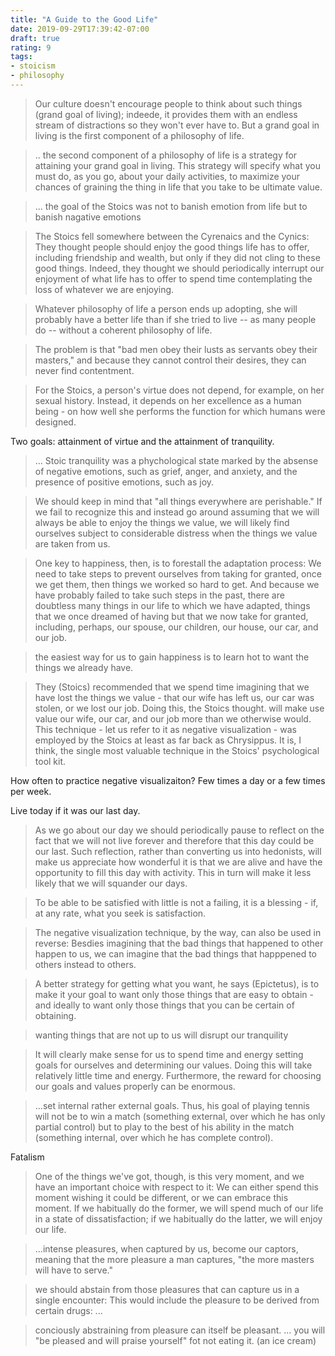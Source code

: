 ```yaml
---
title: "A Guide to the Good Life"
date: 2019-09-29T17:39:42-07:00
draft: true
rating: 9
tags:
- stoicism
- philosophy
---
```


> Our culture doesn't encourage people to think about such things (grand goal of living); indeede, it provides them with an endless stream of distractions so they won't ever have to. But a grand goal in living is the first component of a philosophy of life.

> .. the second component of a philosophy of life is a strategy for attaining your grand goal in living. This strategy will specify what you must do, as you go, about your daily activities, to maximize your chances of graining the thing in life that you take to be ultimate value.

> ... the goal of the Stoics was not to banish emotion from life but to banish nagative emotions

> The Stoics fell somewhere between the Cyrenaics and the Cynics: They thought people should enjoy the good things life has to offer, including friendship and wealth, but only if they did not cling to these good things. Indeed, they thought we should periodically interrupt our enjoyment of what life has to offer to spend time contemplating the loss of whatever we are enjoying. 

> Whatever philosophy of life a person ends up adopting, she will probably have a better life than if she tried to live -- as many people do -- without a coherent philosophy of life.

> The problem is that "bad men obey their lusts as servants obey their masters," and because they cannot control their desires, they can never find contentment.

> For the Stoics, a person's virtue does not depend, for example, on her sexual history. Instead, it depends on her excellence as a human being - on how well she performs the function for which humans were designed.

Two goals: attainment of virtue and the attainment of tranquility.

> ... Stoic tranquility was a phychological state marked by the absense of negative emotions, such as grief, anger, and anxiety, and the presence of positive emotions, such as joy.

> We should keep in mind that "all things everywhere are perishable." If we fail to recognize this and instead go around assuming that we will always be able to enjoy the things we value, we will likely find ourselves subject to considerable distress when the things we value are taken from us.

> One key to happiness, then, is to forestall the adaptation process: We need to take steps to prevent ourselves from taking for granted, once we get them, then things we worked so hard to get. And because we have probably failed to take such steps in the past, there are doubtless many things in our life to which we have adapted, things that we once dreamed of having but that we now take for granted, including, perhaps, our spouse, our children, our house, our car, and our job.

> the easiest way for us to gain happiness is to learn hot to want the things we already have.

> They (Stoics) recommended that we spend time imagining that we have lost the things we value - that our wife has left us, our car was stolen, or we lost our job. Doing this, the Stoics thought. will make use value our wife, our car, and our job more than we otherwise would. This technique - let us refer to it as negative visualization - was employed by the Stoics at least as far back as Chrysippus. It is, I think, the single most valuable technique in the Stoics' psychological tool kit.

How often to practice negative visualizaiton? Few times a day or a few times per week.

Live today if it was our last day.

> As we go about our day we should periodically pause to reflect on the fact that we will not live forever and therefore that this day could be our last. Such reflection, rather than converting us into hedonists, will make us appreciate how wonderful it is that we are alive and have the opportunity to fill this day with activity. This in turn will make it less likely that we will squander our days.

> To be able to be satisfied with little is not a failing, it is a blessing - if, at any rate, what you seek is satisfaction.

> The negative visualization technique, by the way, can also be used in reverse: Besdies imagining that the bad things that happened to other happen to us, we can imagine that the bad things that happpened to others instead to others.

> A better strategy for getting what you want, he says (Epictetus), is to make it your goal to want only those things that are easy to obtain - and ideally to want only those things that you can be certain of obtaining. 

> wanting things that are not up to us will disrupt our tranquility

> It will clearly make sense for us to spend time and energy setting goals for ourselves and determining our values. Doing this will take relatively little time and energy. Furthermore, the reward for choosing our goals and values properly can be enormous. 

> ...set internal rather external goals. Thus, his goal of playing tennis will not be to win a match (something external, over which he has only partial control) but to play to the best of his ability in the match (something internal, over which he has complete control).

Fatalism

> One of the things we've got, though, is this very moment, and we have an important choice with respect to it: We can either spend this moment wishing it could be different, or we can embrace this moment. If we habitually do the former, we will spend much of our life in a state of dissatisfaction; if we habitually do the latter, we will enjoy our life.

> ...intense pleasures, when captured by us, become our captors, meaning that the more pleasure a man captures, "the more masters will have to serve."

> we should abstain from those pleasures that can capture us in a single encounter: This would include the pleasure to be derived from certain drugs: ...

> conciously abstraining from pleasure can itself be pleasant. ... you will "be pleased and will praise yourself" fot not eating it. (an ice cream)
